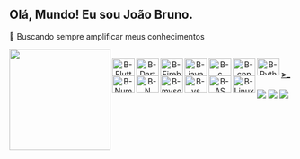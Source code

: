 ## Olá, Mundo! Eu sou João Bruno.

 🌱 Buscando sempre amplificar meus conhecimentos

<div align="center">
  <a href="https://github.com/jbrun0r">
<!--   <img align="center" height="180em" src="https://github-readme-stats.vercel.app/api?username=jbrun0r&border_color=0D1117&border_radius=17&show_icons=true&text_color=C9D1D9&title_color=58A6FF&icon_color=3CB371&bg_color=DEG,1F2938,19212D,141A24,10151D,0D1117&include_all_commits=true&count_private=true"/> -->
  <img align="left" height="180em" src="https://github-readme-stats.vercel.app/api/top-langs/?username=jbrun0r&border_color=0D1117&border_radius=8&layout=compact&langs_count=7&text_color=C9D1D9&title_color=58A6FF&icon_color=3CB371&bg_color=DEG,0D1117,0D1117,10151D,141A24,19212D,1F2938"/>
</div>

<div align="center"
     style="display: inline_block"><br>
  <img align="left" alt="B-Flutter" height="30" width="40" src="https://cdn.jsdelivr.net/gh/devicons/devicon/icons/flutter/flutter-original.svg">
  <img align="left" alt="B-Dart" height="30" width="40" src="https://cdn.jsdelivr.net/gh/devicons/devicon/icons/dart/dart-original.svg">
  <img align="left" alt="B-Firebase" height="30" width="40" src="https://cdn.jsdelivr.net/gh/devicons/devicon/icons/firebase/firebase-plain.svg">
  <img align="left" alt="B-java" height="30" width="40" src="https://cdn.jsdelivr.net/gh/devicons/devicon/icons/java/java-original.svg">
  <img align="left" alt="B-c" height="30" width="40" src="https://cdn.jsdelivr.net/gh/devicons/devicon/icons/c/c-original.svg">
  <img align="left" alt="B-cpp" height="30" width="40" src="https://cdn.jsdelivr.net/gh/devicons/devicon/icons/cplusplus/cplusplus-original.svg">
  <img align="left" alt="B-Python" height="30" width="40" src="https://cdn.jsdelivr.net/gh/devicons/devicon/icons/python/python-original.svg">
  <img align="left" alt="B-NumPy" height="30" width="40" src="https://cdn.jsdelivr.net/gh/devicons/devicon/icons/numpy/numpy-original.svg">
  <img align="left" alt="B-N" height="30" width="40" src="https://cdn.jsdelivr.net/gh/devicons/devicon/icons/jupyter/jupyter-original-wordmark.svg">
  <img align="left" alt="B-mysql" height="30" width="40" src="https://cdn.jsdelivr.net/gh/devicons/devicon/icons/mysql/mysql-original.svg">
  <img align="left" alt="B-vs" height="30" width="40" src="https://cdn.jsdelivr.net/gh/devicons/devicon/icons/vscode/vscode-original.svg">
  <img align="left" alt="B-AS" height="30" width="40" src="https://cdn.jsdelivr.net/gh/devicons/devicon/icons/androidstudio/androidstudio-original.svg">
  <img align="left" alt="B-Linux" height="30" width="40" src="https://cdn.jsdelivr.net/gh/devicons/devicon/icons/linux/linux-original.svg">  
  
  
 
  </div>
  <div>
    <h4> >_ </h4>
  <a href = "mailto:joaobruno.rf@gmail.com"><img src="https://img.shields.io/badge/-Gmail-%23333?style=for-the-badge&logo=gmail&logoColor=white" target="_blank"></a>
  <a href="https://www.linkedin.com/in/joaobrunodev/" target="_blank"><img src="https://img.shields.io/badge/-LinkedIn-%230077B5?style=for-the-badge&logo=linkedin&logoColor=white" target="_blank"></a>
  <a href="https://portfolio-joaobruno.firebaseapp.com/#/" target="_blank"><img src="https://i.imgur.com/jCrun17.png"_blank"></a> 
</div>

<!--
  ![Snake animation](https://github.com/jbrun0r/jbrun0r/blob/output/github-contribution-grid-snake.svg)
-->
